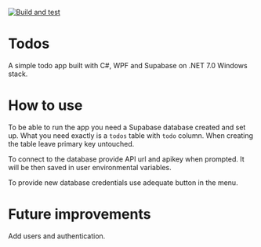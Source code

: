 [![Build and test](https://github.com/pvlv11/Todos/actions/workflows/dotnet-desktop.yml/badge.svg?branch=main)](https://github.com/pvlv11/Todos/actions/workflows/dotnet-desktop.yml)

# Todos
A simple todo app built with C#, WPF and Supabase on .NET 7.0 Windows stack.

# How to use
To be able to run the app you need a Supabase database created and set up. What you need exactly is a `todos` table with `todo` column. When creating the table leave primary key untouched.

To connect to the database provide API url and apikey when prompted. It will be then saved in user environmental variables.

To provide new database credentials use adequate button in the menu.

# Future improvements
Add users and authentication.
